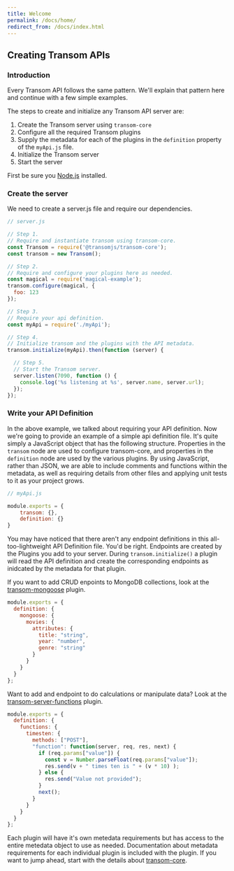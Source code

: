 ```yaml
---
title: Welcome
permalink: /docs/home/
redirect_from: /docs/index.html
---
```


## Creating Transom APIs

### Introduction

Every Transom API follows the same pattern. We'll explain that pattern here and continue with a few simple examples.

The steps to create and initialize any Transom API server are:

1. Create the Transom server using `transom-core`
2. Configure all the required Transom plugins
3. Supply the metadata for each of the plugins in the `definition` property of the `myApi.js` file.
4. Initialize the Transom server
5. Start the server

First be sure you [Node.js](http://nodejs.org/) installed.

### Create the server
We need to create a server.js file and require our dependencies.
```javascript
// server.js

// Step 1.
// Require and instantiate transom using transom-core.
const Transom = require('@transomjs/transom-core');
const transom = new Transom();

// Step 2.
// Require and configure your plugins here as needed.
const magical = require('magical-example');
transom.configure(magical, {
  foo: 123
});

// Step 3.
// Require your api definition.
const myApi = require('./myApi');

// Step 4.
// Initialize transom and the plugins with the API metadata.
transom.initialize(myApi).then(function (server) {

  // Step 5.
  // Start the Transom server.
  server.listen(7090, function () {
    console.log('%s listening at %s', server.name, server.url);
  });
});
```

### Write your API Definition
In the above example, we talked about requiring your API definition. Now we're going to provide an example of a simple api definition file. It's quite simply a JavaScript object that has the following structure. Properties in the `transom` node are used to configure transom-core, and properties in the `definition` node are used by the various plugins. By using JavaScript, rather than JSON, we are able to include comments and functions within the metadata, as well as requiring details from other files and applying unit tests to it as your project grows.

```javascript
// myApi.js

module.exports = {
	transom: {},
	definition: {}
}

```
You may have noticed that there aren't any endpoint definitions in this all-too-lightweight API Definition file. You'd be right. Endpoints are created by the Plugins you add to your server. During `transom.initialize()` a plugin will read the API definition and create the corresponding endpoints as inidcated by the metadata for that plugin.

If you want to add CRUD enpoints to MongoDB collections, look at the [transom-mongoose](/docs/transom-mongoose/) plugin.  
```javascript
module.exports = {
  definition: {
    mongoose: {
      movies: {
        attributes: {
          title: "string",
          year: "number",
          genre: "string"
        }
      }			
    }
  }
};
```

Want to add and endpoint to do calculations or manipulate data? Look at the [transom-server-functions](/docs/transom-server-functions/) plugin.
```javascript
module.exports = {
  definition: {
    functions: {
      timesten: {
        methods: ["POST"],
        "function": function(server, req, res, next) {
          if (req.params["value"]) {
            const v = Number.parseFloat(req.params["value"]);
            res.send(v + " times ten is " + (v * 10) );
          }	else {
            res.send("Value not provided");
          }
          next();
        } 
      }
    }
  }
};
```
Each plugin will have it's own metedata requirements but has access to the entire metedata object to use as needed. Documentation about metadata requirements for each individual plugin is included with the plugin. If you want to jump ahead, start with the details about [transom-core](/docs/transom-core/).